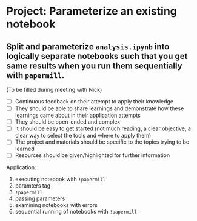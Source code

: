 # Project: Parameterize an existing notebook

Split and parameterize `analysis.ipynb` into logically separate notebooks such that you get same results when you run them sequentially with `papermill`.  
---

(To be filled during meeting with Nick)

- [ ] Continuous feedback on their attempt to apply their knowledge
- [ ] They should be able to share learnings and demonstrate how these learnings came about in their application attempts
- [ ] They should be open-ended and complex
- [ ] It should be easy to get started (not much reading, a clear objective, a clear way to select the tools and where to apply them)
- [ ] The project and materials should be specific to the topics trying to be learned
- [ ] Resources should be given/highlighted for further information

Application:
1. executing notebook with `!papermill`
2. paramters tag
3. `!papermill`
4. passing parameters
5. examining notebooks with errors
6. sequential running of notebooks with `!papermill`